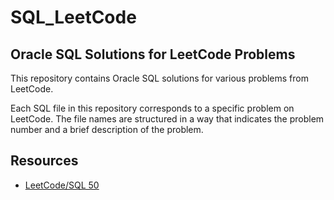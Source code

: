 # SQL_LeetCode

## Oracle SQL Solutions for LeetCode Problems

This repository contains Oracle SQL solutions for various problems from LeetCode. 

Each SQL file in this repository corresponds to a specific problem on LeetCode. The file names are structured in a way that indicates the problem number and a brief description of the problem.

## Resources

- [LeetCode/SQL 50](https://leetcode.com/studyplan/top-sql-50/)
